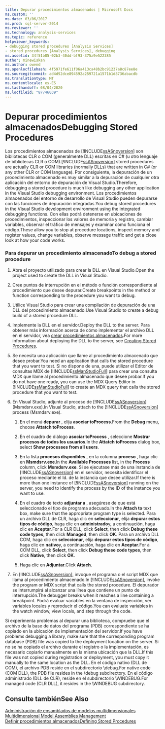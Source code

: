 ```yaml
---
title: Depurar procedimientos almacenados | Microsoft Docs
ms.custom: ''
ms.date: 03/06/2017
ms.prod: sql-server-2014
ms.reviewer: ''
ms.technology: analysis-services
ms.topic: reference
helpviewer_keywords:
- debugging stored procedures [Analysis Services]
- stored procedures [Analysis Services], debugging
ms.assetid: 34f51b85-02b3-40dd-bf93-375a9e522385
author: minewiskan
ms.author: owend
ms.openlocfilehash: 4f5971fe611f06a413ca48b2bc91237a8c87ee8e
ms.sourcegitcommit: ad4d92dce894592a259721a1571b1d8736abacdb
ms.translationtype: MT
ms.contentlocale: es-ES
ms.lasthandoff: 08/04/2020
ms.locfileid: "87746039"
---
```

# <a name="debugging-stored-procedures"></a><span data-ttu-id="5748b-102">Depurar procedimientos almacenados</span><span class="sxs-lookup"><span data-stu-id="5748b-102">Debugging Stored Procedures</span></span>
  <span data-ttu-id="5748b-103">Los procedimientos almacenados de [!INCLUDE[ssASnoversion](../../includes/ssasnoversion-md.md)] son bibliotecas CLR o COM (generalmente DLL) escritas en C# (u otro lenguaje de bibliotecas CLR o COM).</span><span class="sxs-lookup"><span data-stu-id="5748b-103">[!INCLUDE[ssASnoversion](../../includes/ssasnoversion-md.md)] stored procedures are actually CLR or COM libraries (normally DLLs) that are written in C# (or any other CLR or COM language).</span></span> <span data-ttu-id="5748b-104">Por consiguiente, la depuración de un procedimiento almacenado es muy similar a la depuración de cualquier otra aplicación del entorno de depuración de Visual Studio.</span><span class="sxs-lookup"><span data-stu-id="5748b-104">Therefore, debugging a stored procedure is much like debugging any other application in the Visual Studio debugging environment.</span></span> <span data-ttu-id="5748b-105">Los procedimientos almacenados del entorno de desarrollo de Visual Studio pueden depurarse con las funciones de depuración integradas.</span><span class="sxs-lookup"><span data-stu-id="5748b-105">You debug stored procedures in the Visual Studio development environment using the integrated debugging functions.</span></span> <span data-ttu-id="5748b-106">Con ellas podrá detenerse en ubicaciones de procedimientos, inspeccionar los valores de memoria y registro, cambiar variables, observar el tráfico de mensajes y examinar cómo funciona el código.</span><span class="sxs-lookup"><span data-stu-id="5748b-106">These allow you to stop at procedure locations, inspect memory and register values, change variables, observe message traffic and get a close look at how your code works.</span></span>  
  
### <a name="to-debug-a-stored-procedure"></a><span data-ttu-id="5748b-107">Para depurar un procedimiento almacenado</span><span class="sxs-lookup"><span data-stu-id="5748b-107">To debug a stored procedure</span></span>  
  
1.  <span data-ttu-id="5748b-108">Abra el proyecto utilizado para crear la DLL en Visual Studio.</span><span class="sxs-lookup"><span data-stu-id="5748b-108">Open the project used to create the DLL in Visual Studio.</span></span>  
  
2.  <span data-ttu-id="5748b-109">Cree puntos de interrupción en el método o función correspondiente al procedimiento que desee depurar.</span><span class="sxs-lookup"><span data-stu-id="5748b-109">Create breakpoints in the method or function corresponding to the procedure you want to debug.</span></span>  
  
3.  <span data-ttu-id="5748b-110">Utilice Visual Studio para crear una compilación de depuración de una DLL del procedimiento almacenado.</span><span class="sxs-lookup"><span data-stu-id="5748b-110">Use Visual Studio to create a debug build of a stored procedure DLL.</span></span>  
  
4.  <span data-ttu-id="5748b-111">Implemente la DLL en el servidor.</span><span class="sxs-lookup"><span data-stu-id="5748b-111">Deploy the DLL to the server.</span></span> <span data-ttu-id="5748b-112">Para obtener más información acerca de cómo implementar el archivo DLL en el servidor, vea [crear procedimientos almacenados](creating-stored-procedures.md).</span><span class="sxs-lookup"><span data-stu-id="5748b-112">For more information about deploying the DLL to the server, see [Creating Stored Procedures](creating-stored-procedures.md).</span></span>  
  
5.  <span data-ttu-id="5748b-113">Se necesita una aplicación que llame al procedimiento almacenado que desee probar.</span><span class="sxs-lookup"><span data-stu-id="5748b-113">You need an application that calls the stored procedure that you want to test.</span></span> <span data-ttu-id="5748b-114">Si no dispone de una, puede utilizar el Editor de consultas MDX de [!INCLUDE[ssManStudioFull](../../includes/ssmanstudiofull-md.md)] para crear una consulta MDX que llame al procedimiento almacenado que desee probar.</span><span class="sxs-lookup"><span data-stu-id="5748b-114">If you do not have one ready, you can use the MDX Query Editor in [!INCLUDE[ssManStudioFull](../../includes/ssmanstudiofull-md.md)] to create an MDX query that calls the stored procedure that you want to test.</span></span>  
  
6.  <span data-ttu-id="5748b-115">En Visual Studio, adjunte al proceso de [!INCLUDE[ssASnoversion](../../includes/ssasnoversion-md.md)] (Msmdsrv.exe).</span><span class="sxs-lookup"><span data-stu-id="5748b-115">In Visual Studio, attach to the [!INCLUDE[ssASnoversion](../../includes/ssasnoversion-md.md)] process (Msmdsrv.exe).</span></span>  
  
    1.  <span data-ttu-id="5748b-116">En el menú **depurar** , elija **asociar toProcess**.</span><span class="sxs-lookup"><span data-stu-id="5748b-116">From the **Debug** menu, choose **Attatch toProcess**.</span></span>  
  
    2.  <span data-ttu-id="5748b-117">En el cuadro de diálogo **asociar toProcess** , seleccione **Mostrar procesos de todos los usuarios**.</span><span class="sxs-lookup"><span data-stu-id="5748b-117">In the **Attatch toProcess** dialog box, select **Show processes from all users**.</span></span>  
  
    3.  <span data-ttu-id="5748b-118">En la lista **procesos disponibles** , en la columna **proceso** , haga clic en **Msmdsrv.exe**.</span><span class="sxs-lookup"><span data-stu-id="5748b-118">In the **Available Processes** list, in the **Process** column, click **Msmdsrv.exe**.</span></span> <span data-ttu-id="5748b-119">Si se ejecutase más de una instancia de [!INCLUDE[ssASnoversion](../../includes/ssasnoversion-md.md)] en el servidor, necesita identificar el proceso mediante el Id. de la instancia que desee utilizar.</span><span class="sxs-lookup"><span data-stu-id="5748b-119">If there is more than one instance of [!INCLUDE[ssASnoversion](../../includes/ssasnoversion-md.md)] running on the server, you need to identify the process by the ID of the instance you want to use.</span></span>  
  
    4.  <span data-ttu-id="5748b-120">En el cuadro de texto **adjuntar a** , asegúrese de que está seleccionado el tipo de programa adecuado.</span><span class="sxs-lookup"><span data-stu-id="5748b-120">In the **Attach to** text box, make sure that the appropriate program type is selected.</span></span> <span data-ttu-id="5748b-121">Para un archivo DLL de CLR, haga clic en **seleccionar**, elija **depurar estos tipos de código**, haga clic en **administrado**y, a continuación, haga clic en **Aceptar**.</span><span class="sxs-lookup"><span data-stu-id="5748b-121">For a CLR DLL, click **Select**, then click **Debug these code types**, then click **Managed**, then click **OK**.</span></span> <span data-ttu-id="5748b-122">Para un archivo DLL COM, haga clic en **seleccionar**, elija **depurar estos tipos de código**, haga clic en **nativo**y, a continuación, haga clic en **Aceptar**.</span><span class="sxs-lookup"><span data-stu-id="5748b-122">For a COM DLL, click **Select**, then click **Debug these code types**, then click **Native**, then click **OK**.</span></span>  
  
    5.  <span data-ttu-id="5748b-123">Haga clic en **Adjuntar**.</span><span class="sxs-lookup"><span data-stu-id="5748b-123">Click **Attach**.</span></span>  
  
7.  <span data-ttu-id="5748b-124">En [!INCLUDE[ssASnoversion](../../includes/ssasnoversion-md.md)], invoque el programa o el script MDX que llama al procedimiento almacenado.</span><span class="sxs-lookup"><span data-stu-id="5748b-124">In [!INCLUDE[ssASnoversion](../../includes/ssasnoversion-md.md)], invoke the program or MDX script that calls the stored procedure.</span></span> <span data-ttu-id="5748b-125">El depurador se interrumpirá al alcanzar una línea que contiene un punto de interrupción.</span><span class="sxs-lookup"><span data-stu-id="5748b-125">The debugger breaks when it reaches a line containing a breakpoint.</span></span> <span data-ttu-id="5748b-126">Podrá evaluar variables en la ventana de inspección, ver variables locales y reproducir el código.</span><span class="sxs-lookup"><span data-stu-id="5748b-126">You can evaluate variables in the watch window, view locals, and step through the code.</span></span>  
  
 <span data-ttu-id="5748b-127">Si experimenta problemas al depurar una biblioteca, compruebe que el archivo de la base de datos del programa (PDB) correspondiente se ha copiado en la ubicación de implementación del servidor.</span><span class="sxs-lookup"><span data-stu-id="5748b-127">If you have problems debugging a library, make sure that the corresponding program database (PDB) file was copied to the deployment location on the server.</span></span> <span data-ttu-id="5748b-128">Si no se ha copiado el archivo durante el registro o la implementación, es necesario copiarlo manualmente en la misma ubicación que la DLL.</span><span class="sxs-lookup"><span data-stu-id="5748b-128">If this file was not copied during registration or deployment, you must copy it manually to the same location as the DLL.</span></span> <span data-ttu-id="5748b-129">En el código nativo (DLL de COM), el archivo PDB reside en el subdirectorio \debug.</span><span class="sxs-lookup"><span data-stu-id="5748b-129">For native code (COM DLL), the PDB file resides in the \debug subdirectory.</span></span> <span data-ttu-id="5748b-130">En el código administrado (DLL de CLR), reside en el subdirectorio \WINDEBUG.</span><span class="sxs-lookup"><span data-stu-id="5748b-130">For managed code (CLR DLL), it resides in the \WINDEBUG subdirectory.</span></span>  
  
## <a name="see-also"></a><span data-ttu-id="5748b-131">Consulte también</span><span class="sxs-lookup"><span data-stu-id="5748b-131">See Also</span></span>  
 <span data-ttu-id="5748b-132">[Administración de ensamblados de modelos multidimensionales](../multidimensional-models/multidimensional-model-assemblies-management.md) </span><span class="sxs-lookup"><span data-stu-id="5748b-132">[Multidimensional Model Assemblies Management](../multidimensional-models/multidimensional-model-assemblies-management.md) </span></span>  
 [<span data-ttu-id="5748b-133">Definir procedimientos almacenados</span><span class="sxs-lookup"><span data-stu-id="5748b-133">Defining Stored Procedures</span></span>](defining-stored-procedures.md)  
  
  
